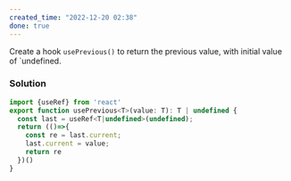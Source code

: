 ```yaml
---
created_time: "2022-12-20 02:38"
done: true
---
```


Create a hook `usePrevious()` to return the previous value, with initial value of `undefined.

### Solution

```js
import {useRef} from 'react'
export function usePrevious<T>(value: T): T | undefined {
  const last = useRef<T|undefined>(undefined);
  return (()=>{
    const re = last.current;
    last.current = value;
    return re
  })()
}
```